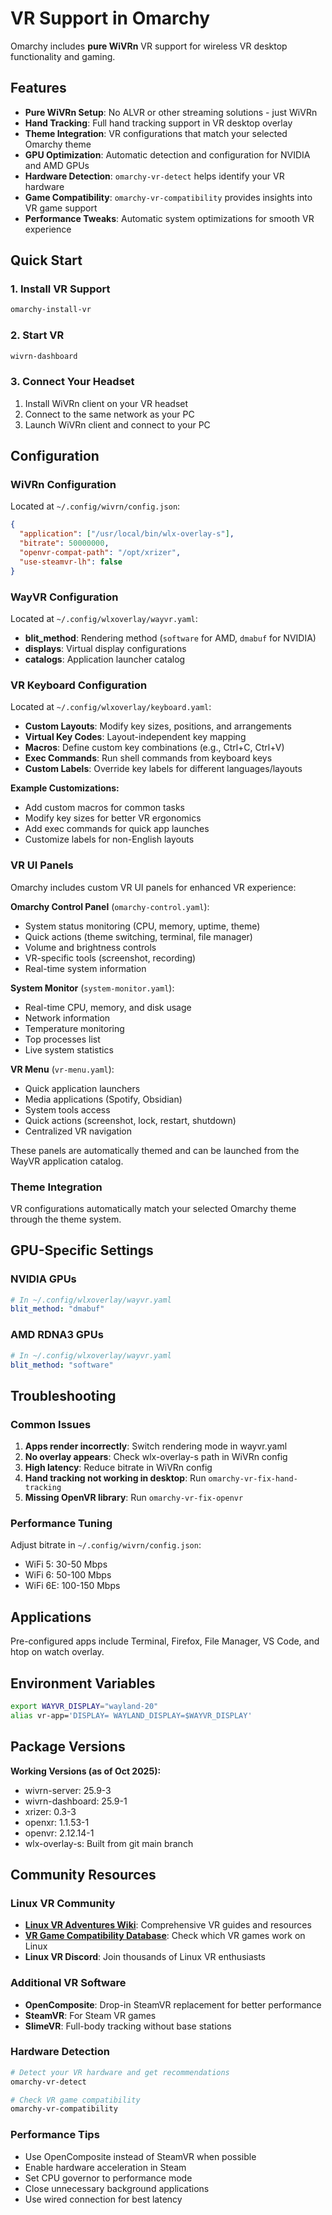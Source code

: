 # VR Support in Omarchy

Omarchy includes **pure WiVRn** VR support for wireless VR desktop functionality and gaming.

## Features

- **Pure WiVRn Setup**: No ALVR or other streaming solutions - just WiVRn
- **Hand Tracking**: Full hand tracking support in VR desktop overlay
- **Theme Integration**: VR configurations that match your selected Omarchy theme
- **GPU Optimization**: Automatic detection and configuration for NVIDIA and AMD GPUs
- **Hardware Detection**: `omarchy-vr-detect` helps identify your VR hardware
- **Game Compatibility**: `omarchy-vr-compatibility` provides insights into VR game support
- **Performance Tweaks**: Automatic system optimizations for smooth VR experience

## Quick Start

### 1. Install VR Support

```bash
omarchy-install-vr
```

### 2. Start VR

```bash
wivrn-dashboard
```

### 3. Connect Your Headset

1. Install WiVRn client on your VR headset
2. Connect to the same network as your PC
3. Launch WiVRn client and connect to your PC

## Configuration

### WiVRn Configuration

Located at `~/.config/wivrn/config.json`:

```json
{
  "application": ["/usr/local/bin/wlx-overlay-s"],
  "bitrate": 50000000,
  "openvr-compat-path": "/opt/xrizer",
  "use-steamvr-lh": false
}
```

### WayVR Configuration

Located at `~/.config/wlxoverlay/wayvr.yaml`:

- **blit_method**: Rendering method (`software` for AMD, `dmabuf` for NVIDIA)
- **displays**: Virtual display configurations
- **catalogs**: Application launcher catalog

### VR Keyboard Configuration

Located at `~/.config/wlxoverlay/keyboard.yaml`:

- **Custom Layouts**: Modify key sizes, positions, and arrangements
- **Virtual Key Codes**: Layout-independent key mapping
- **Macros**: Define custom key combinations (e.g., Ctrl+C, Ctrl+V)
- **Exec Commands**: Run shell commands from keyboard keys
- **Custom Labels**: Override key labels for different languages/layouts

**Example Customizations:**
- Add custom macros for common tasks
- Modify key sizes for better VR ergonomics
- Add exec commands for quick app launches
- Customize labels for non-English layouts

### VR UI Panels

Omarchy includes custom VR UI panels for enhanced VR experience:

**Omarchy Control Panel** (`omarchy-control.yaml`):
- System status monitoring (CPU, memory, uptime, theme)
- Quick actions (theme switching, terminal, file manager)
- Volume and brightness controls
- VR-specific tools (screenshot, recording)
- Real-time system information

**System Monitor** (`system-monitor.yaml`):
- Real-time CPU, memory, and disk usage
- Network information
- Temperature monitoring
- Top processes list
- Live system statistics

**VR Menu** (`vr-menu.yaml`):
- Quick application launchers
- Media applications (Spotify, Obsidian)
- System tools access
- Quick actions (screenshot, lock, restart, shutdown)
- Centralized VR navigation

These panels are automatically themed and can be launched from the WayVR application catalog.

### Theme Integration

VR configurations automatically match your selected Omarchy theme through the theme system.

## GPU-Specific Settings

### NVIDIA GPUs

```yaml
# In ~/.config/wlxoverlay/wayvr.yaml
blit_method: "dmabuf"
```

### AMD RDNA3 GPUs

```yaml
# In ~/.config/wlxoverlay/wayvr.yaml
blit_method: "software"
```

## Troubleshooting

### Common Issues

1. **Apps render incorrectly**: Switch rendering mode in wayvr.yaml
2. **No overlay appears**: Check wlx-overlay-s path in WiVRn config
3. **High latency**: Reduce bitrate in WiVRn config
4. **Hand tracking not working in desktop**: Run `omarchy-vr-fix-hand-tracking`
5. **Missing OpenVR library**: Run `omarchy-vr-fix-openvr`

### Performance Tuning

Adjust bitrate in `~/.config/wivrn/config.json`:

- WiFi 5: 30-50 Mbps
- WiFi 6: 50-100 Mbps
- WiFi 6E: 100-150 Mbps

## Applications

Pre-configured apps include Terminal, Firefox, File Manager, VS Code, and htop on watch overlay.

## Environment Variables

```bash
export WAYVR_DISPLAY="wayland-20"
alias vr-app='DISPLAY= WAYLAND_DISPLAY=$WAYVR_DISPLAY'
```

## Package Versions

**Working Versions (as of Oct 2025):**

- wivrn-server: 25.9-3
- wivrn-dashboard: 25.9-1
- xrizer: 0.3-3
- openxr: 1.1.53-1
- openvr: 2.12.14-1
- wlx-overlay-s: Built from git main branch

## Community Resources

### Linux VR Community
- **[Linux VR Adventures Wiki](https://lvra.gitlab.io/)**: Comprehensive VR guides and resources
- **[VR Game Compatibility Database](https://db.vronlinux.org)**: Check which VR games work on Linux
- **Linux VR Discord**: Join thousands of Linux VR enthusiasts

### Additional VR Software
- **OpenComposite**: Drop-in SteamVR replacement for better performance
- **SteamVR**: For Steam VR games
- **SlimeVR**: Full-body tracking without base stations

### Hardware Detection
```bash
# Detect your VR hardware and get recommendations
omarchy-vr-detect

# Check VR game compatibility
omarchy-vr-compatibility
```

### Performance Tips
- Use OpenComposite instead of SteamVR when possible
- Enable hardware acceleration in Steam
- Set CPU governor to performance mode
- Close unnecessary background applications
- Use wired connection for best latency